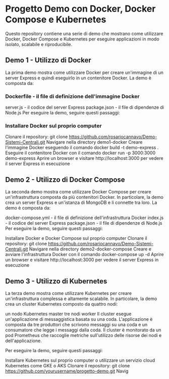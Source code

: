 # Progetto Demo con Docker, Docker Compose e Kubernetes
Questo repository contiene una serie di demo che mostrano come utilizzare Docker, Docker Compose e Kubernetes per eseguire applicazioni in modo isolato, scalabile e riproducibile.

## Demo 1 - Utilizzo di Docker
La prima demo mostra come utilizzare Docker per creare un'immagine di un server Express e quindi eseguirlo in un contenitore Docker. La demo è composta da:

### Dockerfile - il file di definizione dell'immagine Docker
server.js - il codice del server Express
package.json - il file di dipendenze di Node.js
Per eseguire la demo, seguire questi passaggi:

### Installare Docker sul proprio computer
Clonare il repository: git clone https://github.com/rosariocannavo/Demo-Sistemi-Centrali.git
Navigare nella directory demo1-docker
Creare l'immagine Docker eseguendo il comando docker build -t demo-express .
Eseguire il contenitore Docker con il comando docker run -p 3000:3000 demo-express
Aprire un browser e visitare http://localhost:3000 per vedere il server Express in esecuzione

## Demo 2 - Utilizzo di Docker Compose
La seconda demo mostra come utilizzare Docker Compose per creare un'infrastruttura composta da più contenitori Docker. In particolare, la demo crea un server Express e un'istanza di MongoDB e li connette tra loro. La demo è composta da:

docker-compose.yml - il file di definizione dell'infrastruttura Docker
index.js - il codice del server Express
package.json - il file di dipendenze di Node.js
Per eseguire la demo, seguire questi passaggi:

Installare Docker e Docker Compose sul proprio computer
Clonare il repository: git clone https://github.com/rosariocannavo/Demo-Sistemi-Centrali.git
Navigare nella directory demo2-docker-compose
Creare e avviare l'infrastruttura Docker con il comando docker-compose up -d
Aprire un browser e visitare http://localhost:3000 per vedere il server Express in esecuzione

## Demo 3 - Utilizzo di Kubernetes
La terza demo mostra come utilizzare Kubernetes per creare un'infrastruttura complessa e altamente scalabile. In particolare, la demo crea un cluster Kubernetes composto da quattro nodi:

un nodo Kubernetes master
tre nodi worker
Il cluster esegue un'applicazione di messaggistica basata su una coda. L'applicazione è composta da tre produttori che scrivono messaggi su una coda e un consumatore che legge i messaggi dalla coda. Il cluster è monitorato da un pod Prometheus che raccoglie metriche sull'utilizzo delle risorse dei nodi e dell'applicazione.

Per eseguire la demo, seguire questi passaggi:

Installare Kubernetes sul proprio computer o utilizzare un servizio cloud Kubernetes come GKE o AKS
Clonare il repository: git clone https://github.com/yourusername/progetto-demo.git
Navig
